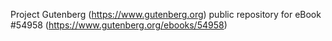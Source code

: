 Project Gutenberg (https://www.gutenberg.org) public repository for
eBook #54958 (https://www.gutenberg.org/ebooks/54958)
